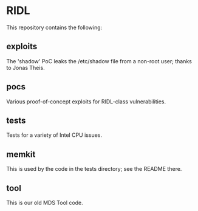 # RIDL

This repository contains the following:

## exploits

The 'shadow' PoC leaks the /etc/shadow file from a non-root user; thanks to Jonas Theis.

## pocs

Various proof-of-concept exploits for RIDL-class vulnerabilities.

## tests

Tests for a variety of Intel CPU issues.

## memkit

This is used by the code in the tests directory; see the README there.

## tool

This is our old MDS Tool code.

